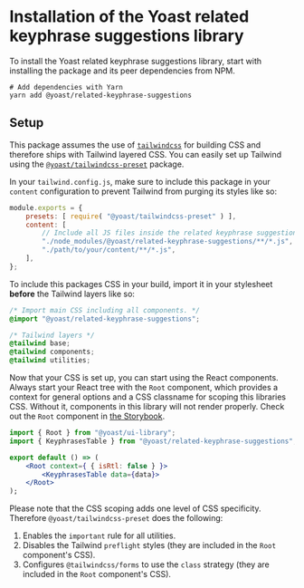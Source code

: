 # Installation of the Yoast related keyphrase suggestions library
To install the Yoast related keyphrase suggestions library, start with installing the package and its peer dependencies from NPM.

```shell
# Add dependencies with Yarn
yarn add @yoast/related-keyphrase-suggestions
```

## Setup
This package assumes the use of [`tailwindcss`](https://tailwindcss.com/) for building CSS and therefore ships with Tailwind layered CSS. You can easily set up Tailwind using the [`@yoast/tailwindcss-preset`](https://github.com/Yoast/wordpress-seo/tree/trunk/packages/tailwindcss-preset) package.

In your `tailwind.config.js`, make sure to include this package in your `content` configuration to prevent Tailwind from purging its styles like so:

```js
module.exports = {
    presets: [ require( "@yoast/tailwindcss-preset" ) ],
    content: [
        // Include all JS files inside the related keyphrase suggestions library in your content.
        "./node_modules/@yoast/related-keyphrase-suggestions/**/*.js",
        "./path/to/your/content/**/*.js",
    ],
};
```

To include this packages CSS in your build, import it in your stylesheet **before** the Tailwind layers like so:

```css
/* Import main CSS including all components. */
@import "@yoast/related-keyphrase-suggestions";

/* Tailwind layers */
@tailwind base;
@tailwind components;
@tailwind utilities;
```

Now that your CSS is set up, you can start using the React components. Always start your React tree with the `Root` component, which provides a context for general options and a CSS classname for scoping this libraries CSS. Without it, components in this library will not render properly. Check out the `Root` component in [the Storybook](https://related-keyphrase-suggestions.yoast.com/?path=/docs/2-components-root--factory).

```jsx
import { Root } from "@yoast/ui-library";
import { KeyphrasesTable } from "@yoast/related-keyphrase-suggestions";

export default () => (
    <Root context={ { isRtl: false } }>
        <KeyphrasesTable data={data}>
    </Root>
);
```

Please note that the CSS scoping adds one level of CSS specificity. Therefore `@yoast/tailwindcss-preset` does the following:
1. Enables the `important` rule for all utilities.
2. Disables the Tailwind `preflight` styles (they are included in the `Root` component's CSS).
3. Configures `@tailwindcss/forms` to use the `class` strategy (they are included in the `Root` component's CSS).
